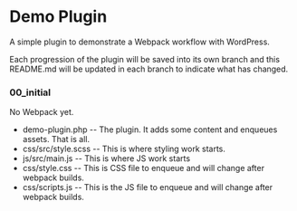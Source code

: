 # Demo Plugin

A simple plugin to demonstrate a Webpack workflow with WordPress.

Each progression of the plugin will be saved into its own branch and this README.md will be updated
in each branch to indicate what has changed.

### 00_initial

No Webpack yet.

- demo-plugin.php -- The plugin. It adds some content and enqueues assets. That is all.
- css/src/style.scss -- This is where styling work starts.
- js/src/main.js -- This is where JS work starts
- css/style.css -- This is CSS file to enqueue and will change after webpack builds.
- css/scripts.js -- This is the JS file to enqueue and will change after webpack builds.
